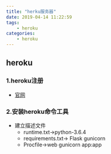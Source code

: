 ```yaml
---
title: "herku服务器"
date: 2019-04-14 11:22:59
tags:
    - heroku
categories:
    - heroku
---
```

## heroku
### 1.heroku注册
- [官网](https://www.heroku.com)
### 2.安装heroku命令工具
- 建立描述文件
    - runtime.txt->python-3.6.4
    - requirements.txt-> Flask  gunicorn
    - Procfile->web   gunicorn app:app
